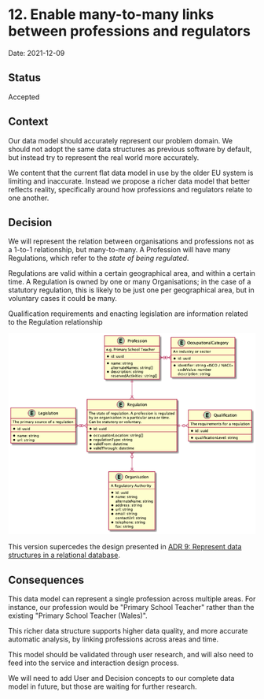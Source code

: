 # 12. Enable many-to-many links between professions and regulators

Date: 2021-12-09

## Status

Accepted

## Context

Our data model should accurately represent our problem domain. We should not adopt the same
data structures as previous software by default, but instead try to represent the real world
more accurately.

We content that the current flat data model in use by the older EU system is limiting and
inaccurate. Instead we propose a richer data model that better reflects reality, specifically
around how professions and regulators relate to one another.

## Decision

We will represent the relation between organisations and professions not as a 1-to-1 relationship,
but many-to-many. A Profession will have many Regulations, which refer to the *state of being regulated*.

Regulations are valid within a certain geographical area, and within a certain time. A Regulation is owned
by one or many Organisations; in the case of a statutory regulation, this is likely to be just one per geographical area,
but in voluntary cases it could be many.

Qualification requirements and enacting legislation are information related to the Regulation relationship

![Organisations and professions data models](/doc/architecture/diagrams/organisations-and-professions/organisations-and-professions-0012.png)

This version supercedes the design presented in [ADR 9: Represent data structures in a relational database](0009-represent-data-structures-in-a-relational-database.md).

## Consequences

This data model can represent a single profession across multiple areas. For instance, our profession would be
"Primary School Teacher" rather than the existing "Primary School Teacher (Wales)".

This richer data structure supports higher data quality, and more accurate automatic analysis, by linking professions
across areas and time.

This model should be validated through user research, and will also need to feed into the service and
interaction design process.

We will need to add User and Decision concepts to our complete data model in
future, but those are waiting for further research.
